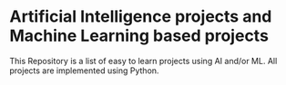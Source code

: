 # Artificial Intelligence projects and Machine Learning based projects


This Repository is a list of easy to learn projects using AI and/or ML. All projects are implemented using Python. 

